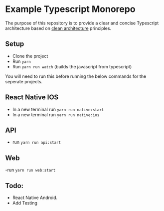 # Example Typescript Monorepo

The purpose of this repository is to provide a clear and concise Typescript architecture based on [clean architecture](https://www.microsoft.com/net/download/thank-you/aspnet-ebook) principles.

## Setup

- Clone the project
- Run `yarn`
- Run `yarn run watch` (builds the javascript from typescript)

You will need to run this before running the below commands for the seperate projects.

## React Native IOS

- In a new terminal run `yarn run native:start`
- In a new terminal run `yarn run native:ios`

## API
- run `yarn run api:start`

## Web
-run `yarn run web:start`

## Todo:

- React Native Android.
- Add Testing